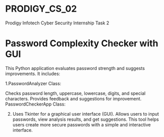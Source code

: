 # PRODIGY_CS_02
Prodigy Infotech Cyber Security Internship Task 2

# Password Complexity Checker with GUI
This Python application evaluates password strength and suggests improvements. It includes:

1.PasswordAnalyzer Class:

Checks password length, uppercase, lowercase, digits, and special characters.
Provides feedback and suggestions for improvement.
PasswordCheckerApp Class:

2. Uses Tkinter for a graphical user interface (GUI).
Allows users to input passwords, view analysis results, and get suggestions.
This tool helps users create more secure passwords with a simple and interactive interface.







